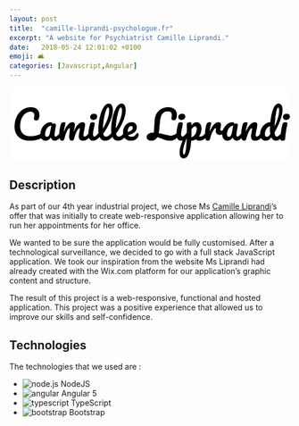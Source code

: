 ```yaml
---
layout: post
title:  "camille-liprandi-psychologue.fr"
excerpt: "A website for Psychiatrist Camille Liprandi."
date:   2018-05-24 12:01:02 +0100
emoji: 🛋
categories: [Javascript,Angular]
---
```

![Camille Liprandi Logo](/images/camille.png?raw=true "Logo")

## Description

As part of our 4th year industrial project, we chose Ms [Camille Liprandi][site]’s offer that was initially to create web-responsive application allowing her to run her appointments for her office. 

We wanted to be sure the application would be fully customised. After a technological surveillance, we decided to go with a full stack JavaScript application. We took our inspiration from the website Ms Liprandi had already created with the Wix.com platform for our application’s graphic content and structure.

The result of this project is a web-responsive, functional and hosted application. This project was a positive experience that allowed us to improve our skills and self-confidence.


## Technologies

The technologies that we used are :
- <img src="https://simpleicons.org/icons/node-dot-js.svg" alt="node.js" style="width:20px;"/> NodeJS
- <img src="https://simpleicons.org/icons/angular.svg" alt="angular" style="width:20px;"/> Angular 5
- <img src="https://simpleicons.org/icons/javascript.svg" alt="typescript" style="width:20px;"/> TypeScript
- <img src="https://simpleicons.org/icons/bootstrap.svg" alt="bootstrap" style="width:20px;"/> Bootstrap

[site]: http://www.camille-liprandi-psychologue.fr/
